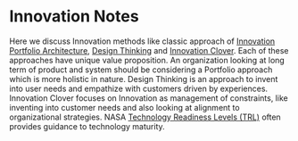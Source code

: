 # Innovation Notes

Here we discuss Innovation methods like classic approach of [Innovation Portfolio Architecture](https://github.com/Abh4git/InnovationNotes/blob/main/InnovationPortfolioArchitecture/README.md),
[Design Thinking](https://github.com/Abh4git/InnovationNotes/blob/main/DesignThinking/2017-05-DesignThinkingExternal.pdf) and [Innovation Clover](https://github.com/Abh4git/InnovationNotes/blob/main/InnovationClover/README.md).
Each of these approaches have unique value proposition. An organization looking at long term of product and system should be considering a Portfolio approach which is more holistic in nature. Design Thinking is an approach to invent into user needs and empathize with customers driven by experiences. Innovation Clover focuses on Innovation as management of constraints, like inventing into customer needs and also looking at alignment to organizational strategies. NASA [Technology Readiness Levels (TRL)](https://github.com/Abh4git/InnovationNotes/blob/main/TRL/README.md) often provides guidance to technology maturity.



